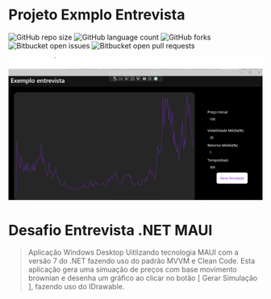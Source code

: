 # Projeto Exmplo Entrevista

![GitHub repo size](https://img.shields.io/github/repo-size/iuricode/README-template?style=for-the-badge)
![GitHub language count](https://img.shields.io/github/languages/count/iuricode/README-template?style=for-the-badge)
![GitHub forks](https://img.shields.io/github/forks/iuricode/README-template?style=for-the-badge)
![Bitbucket open issues](https://img.shields.io/bitbucket/issues/iuricode/README-template?style=for-the-badge)
![Bitbucket open pull requests](https://img.shields.io/bitbucket/pr-raw/iuricode/README-template?style=for-the-badge)

<img src="Imagem.png" alt="Exemplo imagem">

# Desafio Entrevista .NET MAUI
> Aplicação Windows Desktop Uitlizando tecnologia MAUI com a versão 7 do .NET fazendo uso do padrão MVVM e Clean Code.
> Esta aplicação gera uma simuação de preços com base movimento brownian e desenha um gráfico ao clicar no botão [ Gerar Simulação ], fazendo uso do IDrawable.
